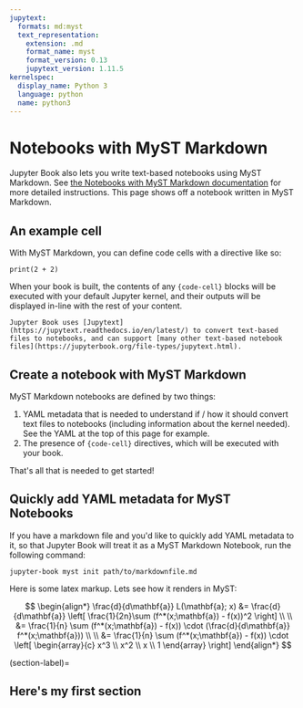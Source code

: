 ```yaml
---
jupytext:
  formats: md:myst
  text_representation:
    extension: .md
    format_name: myst
    format_version: 0.13
    jupytext_version: 1.11.5
kernelspec:
  display_name: Python 3
  language: python
  name: python3
---
```


# Notebooks with MyST Markdown

Jupyter Book also lets you write text-based notebooks using MyST Markdown.
See [the Notebooks with MyST Markdown documentation](https://jupyterbook.org/file-types/myst-notebooks.html) for more detailed instructions.
This page shows off a notebook written in MyST Markdown.

## An example cell

With MyST Markdown, you can define code cells with a directive like so:

```{code-cell} python
print(2 + 2)
```

When your book is built, the contents of any `{code-cell}` blocks will be
executed with your default Jupyter kernel, and their outputs will be displayed
in-line with the rest of your content.

```{seealso}
Jupyter Book uses [Jupytext](https://jupytext.readthedocs.io/en/latest/) to convert text-based files to notebooks, and can support [many other text-based notebook files](https://jupyterbook.org/file-types/jupytext.html).
```

## Create a notebook with MyST Markdown

MyST Markdown notebooks are defined by two things:

1. YAML metadata that is needed to understand if / how it should convert text files to notebooks (including information about the kernel needed).
   See the YAML at the top of this page for example.
2. The presence of `{code-cell}` directives, which will be executed with your book.

That's all that is needed to get started!

## Quickly add YAML metadata for MyST Notebooks

If you have a markdown file and you'd like to quickly add YAML metadata to it, so that Jupyter Book will treat it as a MyST Markdown Notebook, run the following command:

```{code-block} bash
jupyter-book myst init path/to/markdownfile.md
```

Here is some latex markup. Lets see how it renders in MyST:

$$
\begin{align*}
    \frac{d}{d\mathbf{a}} L(\mathbf{a}; x) &= \frac{d}{d\mathbf{a}} \left[ \frac{1}{2n}\sum (f^*(x;\mathbf{a}) - f(x))^2 \right] \\ \\
                      &= \frac{1}{n} \sum (f^*(x;\mathbf{a}) - f(x)) \cdot (\frac{d}{d\mathbf{a}} f^*(x;\mathbf{a})) \\ \\
                      &= \frac{1}{n} \sum (f^*(x;\mathbf{a}) - f(x)) \cdot \left[ \begin{array}{c} x^3 \\ x^2 \\ x \\ 1 \end{array} \right]
\end{align*}
$$


(section-label)=
## Here's my first section